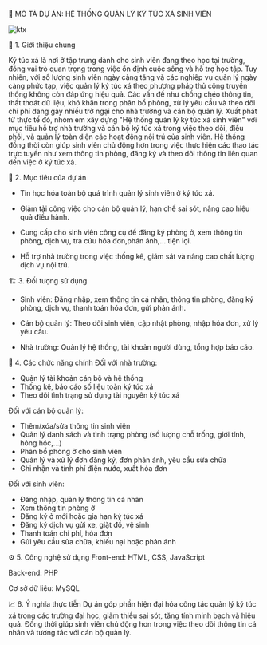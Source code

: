 🎯 MÔ TẢ DỰ ÁN: HỆ THỐNG QUẢN LÝ KÝ TÚC XÁ SINH VIÊN

![ktx](https://github.com/user-attachments/assets/c0115343-c021-4185-96fb-735d46685f31)


📌 1. Giới thiệu chung

Ký túc xá là nơi ở tập trung dành cho sinh viên đang theo học tại trường, đóng vai trò quan trọng trong việc ổn định cuộc sống và hỗ trợ học tập. Tuy nhiên, với số lượng sinh viên ngày càng tăng và các nghiệp vụ quản lý ngày càng phức tạp, việc quản lý ký túc xá theo phương pháp thủ công truyền thống không còn đáp ứng hiệu quả. Các vấn đề như chồng chéo thông tin, thất thoát dữ liệu, khó khăn trong phân bổ phòng, xử lý yêu cầu và theo dõi chi phí đang gây nhiều trở ngại cho nhà trường và cán bộ quản lý.
Xuất phát từ thực tế đó, nhóm em xây dựng "Hệ thống quản lý ký túc xá sinh viên" với mục tiêu hỗ trợ nhà trường và cán bộ ký túc xá trong việc theo dõi, điều phối, và quản lý toàn diện các hoạt động nội trú của sinh viên. Hệ thống đồng thời còn giúp sinh viên chủ động hơn trong việc thực hiện các thao tác trực tuyến như xem thông tin phòng, đăng ký và theo dõi thông tin liên quan đến việc ở ký túc xá.


🔧 2. Mục tiêu của dự án
- Tin học hóa toàn bộ quá trình quản lý sinh viên ở ký túc xá.
  
- Giảm tải công việc cho cán bộ quản lý, hạn chế sai sót, nâng cao hiệu quả điều hành.
  
- Cung cấp cho sinh viên công cụ để đăng ký phòng ở, xem thông tin phòng, dịch vụ, tra cứu hóa đơn,phán ánh,... tiện lợi.
  
- Hỗ trợ nhà trường trong việc thống kê, giám sát và nâng cao chất lượng dịch vụ nội trú.

  
🏗️ 3. Đối tượng sử dụng
- Sinh viên: Đăng nhập, xem thông tin cá nhân, thông tin phòng, đăng ký phòng, dịch vụ, thanh toán hóa đơn, gửi phản ánh.

- Cán bộ quản lý: Theo dõi sinh viên, cập nhật phòng, nhập hóa đơn, xử lý yêu cầu.

- Nhà trường: Quản lý hệ thống, tài khoản người dùng, tổng hợp báo cáo.


🧩 4. Các chức năng chính
Đối với nhà trường:
- Quản lý tài khoản cán bộ và hệ thống
- Thống kê, báo cáo số liệu toàn ký túc xá
- Theo dõi tình trạng sử dụng tài nguyên ký túc xá

Đối với cán bộ quản lý:
- Thêm/xóa/sửa thông tin sinh viên
- Quản lý danh sách và tình trạng phòng (số lượng chỗ trống, giới tính, hỏng hóc,...)
- Phân bổ phòng ở cho sinh viên
- Quản lý và xử lý đơn đăng ký, đơn phản ánh, yêu cầu sửa chữa
- Ghi nhận và tính phí điện nước, xuất hóa đơn

Đối với sinh viên: 
- Đăng nhập, quản lý thông tin cá nhân
- Xem thông tin phòng ở
- Đăng ký ở mới hoặc gia hạn ký túc xá
- Đăng ký dịch vụ gửi xe, giặt đồ, vệ sinh
- Thanh toán chi phí, hóa đơn
- Gửi yêu cầu sửa chữa, khiếu nại hoặc phản ánh


⚙️ 5. Công nghệ sử dụng
Front-end: HTML, CSS, JavaScript

Back-end: PHP

Cơ sở dữ liệu: MySQL


📈 6. Ý nghĩa thực tiễn
Dự án góp phần hiện đại hóa công tác quản lý ký túc xá trong các trường đại học, giảm thiểu sai sót, tăng tính minh bạch và hiệu quả. Đồng thời giúp sinh viên chủ động hơn trong việc theo dõi thông tin cá nhân và tương tác với cán bộ quản lý.





